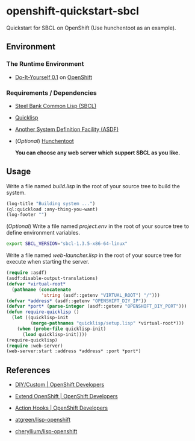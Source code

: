 # openshift-quickstart-sbcl

Quickstart for SBCL on OpenShift (Use hunchentoot as an example).

## Environment

### The Runtime Environment

- [Do-It-Yourself 0.1](https://docs.openshift.org/origin-m4/oo_cartridge_guide.html#diy "DIY")
  on [OpenShift](https://www.openshift.com/ "PaaS by Red Hat, Built on Docker and Kubernetes")

### Requirements / Dependencies

- [Steel Bank Common Lisp (SBCL)](http://sbcl.org/ "A high performance Common Lisp compiler")

- [Quicklisp](https://www.quicklisp.org/ "A library manager for Common Lisp")

- [Another System Definition Facility (ASDF)](https://www.common-lisp.net/project/asdf/ "Another System Definition Facility")

- (*Optional*) [Hunchentoot](http://weitz.de/hunchentoot/ "The Common Lisp web server formerly known as TBNL")

  **You can choose any web server which support SBCL as you like.**

## Usage

Write a file named _build.lisp_ in the root of your source tree to build the
system.

```lisp
(log-title "Building system ...")
(ql:quickload :any-thing-you-want)
(log-footer "")
```

(*Optional*) Write a file named _project.env_ in the root of your source
tree to define environment variables.

```bash
export SBCL_VERSION="sbcl-1.3.5-x86-64-linux"
```

Write a file named _web-launcher.lisp_ in the root of your source tree for
execute when starting the server.

```lisp
(require :asdf)
(asdf:disable-output-translations)
(defvar *virtual-root*
  (pathname (concatenate
             'string (asdf::getenv "VIRTUAL_ROOT") "/")))
(defvar *address* (asdf::getenv "OPENSHIFT_DIY_IP"))
(defvar *port* (parse-integer (asdf::getenv "OPENSHIFT_DIY_PORT")))
(defun require-quicklisp ()
  (let ((quicklisp-init
         (merge-pathnames "quicklisp/setup.lisp" *virtual-root*)))
    (when (probe-file quicklisp-init)
      (load quicklisp-init))))
(require-quicklisp)
(require :web-server)
(web-server:start :address *address* :port *port*)
```

## References

- [DIY/Custom | OpenShift Developers](https://developers.openshift.com/languages/diy.html)

- [Extend OpenShift | OpenShift Developers](https://developers.openshift.com/get-involved/extend-openshift.html)

- [Action Hooks | OpenShift Developers](https://developers.openshift.com/managing-your-applications/action-hooks.html)

- [atgreen/lisp-openshift](https://github.com/atgreen/lisp-openshift)

- [cheryllium/lisp-openshift](https://github.com/cheryllium/lisp-openshift)

